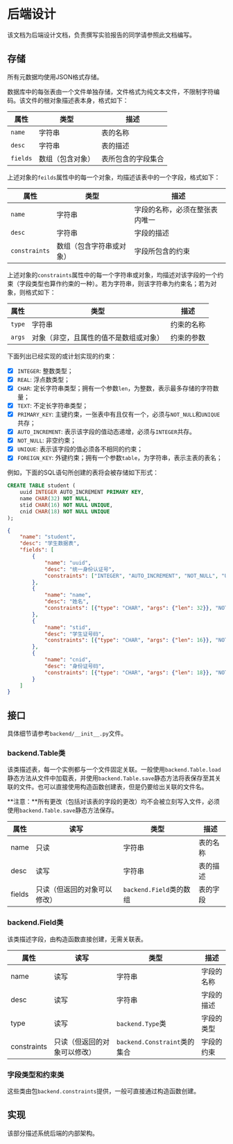# 后端设计

该文档为后端设计文档，负责撰写实验报告的同学请参照此文档编写。

## 存储

所有元数据均使用JSON格式存储。

数据库中的每张表由一个文件单独存储，文件格式为纯文本文件，不限制字符编码。该文件的根对象描述表本身，格式如下：

| 属性     | 类型             | 描述               |
| -------- | ---------------- | ------------------ |
| `name`   | 字符串           | 表的名称           |
| `desc`   | 字符串           | 表的描述           |
| `fields` | 数组（包含对象） | 表所包含的字段集合 |

上述对象的`feilds`属性中的每一个对象，均描述该表中的一个字段，格式如下：

| 属性          | 类型                     | 描述                           |
| ------------- | ------------------------ | ------------------------------ |
| `name`        | 字符串                   | 字段的名称，必须在整张表内唯一 |
| `desc`        | 字符串                   | 字段的描述                     |
| `constraints` | 数组（包含字符串或对象） | 字段所包含的约束               |

上述对象的`constraints`属性中的每一个字符串或对象，均描述对该字段的一个约束（字段类型也算作约束的一种）。若为字符串，则该字符串为约束名；若为对象，则格式如下：

| 属性   | 类型                                   | 描述       |
| ------ | -------------------------------------- | ---------- |
| `type` | 字符串                                 | 约束的名称 |
| `args` | 对象（非空，且属性的值不是数组或对象） | 约束的参数 |

下面列出已经实现的或计划实现的约束：

- [x] `INTEGER`: 整数类型；
- [x] `REAL`: 浮点数类型；
- [x] `CHAR`: 定长字符串类型；拥有一个参数`len`，为整数，表示最多存储的字符数量；
- [x] `TEXT`: 不定长字符串类型；
- [x] `PRIMARY_KEY`: 主键约束，一张表中有且仅有一个，必须与`NOT_NULL`和`UNIQUE`共存；
- [x] `AUTO_INCREMENT`: 表示该字段的值动态递增，必须与`INTEGER`共存。
- [x] `NOT_NULL`: 非空约束；
- [x] `UNIQUE`: 表示该字段的值必须各不相同的约束；
- [x] `FOREIGN_KEY`: 外键约束；拥有一个参数`table`，为字符串，表示主表的表名；

例如，下面的SQL语句所创建的表将会被存储如下形式：

```sql
CREATE TABLE student (
    uuid INTEGER AUTO_INCREMENT PRIMARY KEY,
    name CHAR(32) NOT NULL,
    stid CHAR(16) NOT NULL UNIQUE,
    cnid CHAR(18) NOT NULL UNIQUE
);
```

```json
{
    "name": "student",
    "desc": "学生数据表",
    "fields": [
        {
            "name": "uuid",
            "desc": "统一身份认证号",
            "constraints": ["INTEGER", "AUTO_INCREMENT", "NOT_NULL", "UNIQUE", "PRIMARY_KEY"]
        },
        {
            "name": "name",
            "desc": "姓名",
            "constraints": [{"type": "CHAR", "args": {"len": 32}}, "NOT_NULL"]
        },
        {
            "name": "stid",
            "desc": "学生证号码",
            "constraints": [{"type": "CHAR", "args": {"len": 16}}, "NOT_NULL", "UNIQUE"]
        },
        {
            "name": "cnid",
            "desc": "身份证号码",
            "constraints": [{"type": "CHAR", "args": {"len": 18}}, "NOT_NULL", "UNIQUE"]
        }
    ]
}
```

## 接口

具体细节请参考`backend/__init__.py`文件。

### backend.Table类

 该类描述表，每一个实例都与一个文件固定关联。一般使用`backend.Table.load`静态方法从文件中加载表，并使用`backend.Table.save`静态方法将表保存至其关联的文件。也可以直接使用构造函数创建表，但是仍要给出关联的文件名。

**注意：**所有更改（包括对该表的字段的更改）均不会被立刻写入文件，必须使用`backend.Table.save`静态方法保存。

| 属性   | 读写                         | 类型                    | 描述     |
| ------ | ---------------------------- | ----------------------- | -------- |
| name   | 只读                         | 字符串                  | 表的名称 |
| desc   | 读写                         | 字符串                  | 表的描述 |
| fields | 只读（但返回的对象可以修改） | `backend.Field`类的数组 | 表的字段 |

### backend.Field类

该类描述字段，由构造函数直接创建，无需关联表。

| 属性        | 读写                         | 类型                         | 描述       |
| ----------- | ---------------------------- | ---------------------------- | ---------- |
| name        | 读写                         | 字符串                       | 字段的名称 |
| desc        | 读写                         | 字符串                       | 字段的描述 |
| type        | 读写                         | `backend.Type`类             | 字段的类型 |
| constraints | 只读（但返回的对象可以修改） | `backend.Constraint`类的集合 | 字段的约束 |

### 字段类型和约束类

这些类由包`backend.constraints`提供，一般可直接通过构造函数创建。

## 实现

该部分描述系统后端的内部架构。

